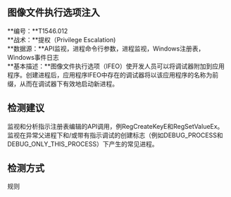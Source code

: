 ## 图像文件执行选项注入  
**编号：**T1546.012  
**战术：**提权（Privilege Escalation)  
**数据源：**API监视，进程命令行参数，进程监视，Windows注册表，Windows事件日志  
**基本描述：**图像文件执行选项（IFEO）使开发人员可以将调试器附加到应用程序。创建进程后，应用程序IFEO中存在的调试器将以该应用程序的名称为前缀，从而在调试器下有效地启动新进程。  
## 检测建议  
监视和分析指示注册表编辑的API调用，例RegCreateKeyE和RegSetValueEx。
监视在异常父进程下和/或带有指示调试的创建标志（例如DEBUG_PROCESS和DEBUG_ONLY_THIS_PROCESS）下产生的常见进程。  
## 检测方式  
规则